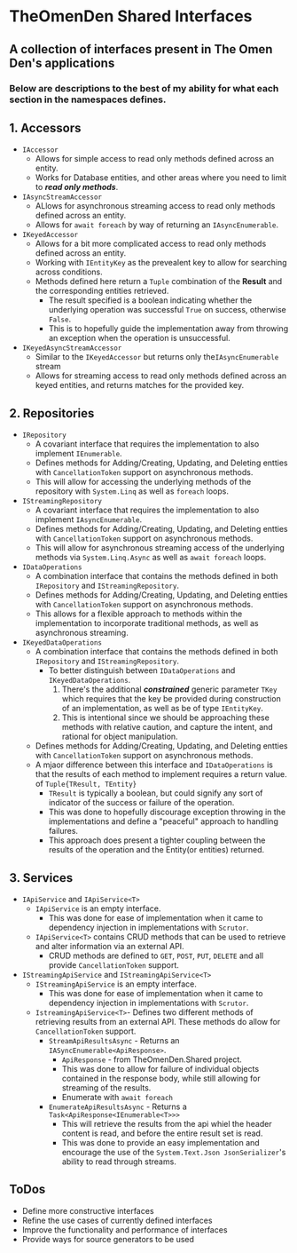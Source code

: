 # TheOmenDen Shared Interfaces

## A collection of interfaces present in The Omen Den's applications

### Below are descriptions to the best of my ability for what each section in the namespaces defines.

## 1. Accessors
- `IAccessor`
  - Allows for simple access to read only methods defined across an entity.
  - Works for Database entities, and other areas where you need to limit to **_read only methods_**.
- `IAsyncStreamAccessor`
  - ALlows for asynchronous streaming access to read only methods defined across an entity.
  - Allows for `await foreach` by way of returning an `IAsyncEnumerable`.
- `IKeyedAccessor`
  - Allows for a bit more complicated access to read only methods defined across an entity.
  - Working with `IEntityKey` as the prevealent key to allow for searching across conditions.
  - Methods defined here return a `Tuple` combination of the **Result** and the corresponding entities retrieved.
    - The result specified is a boolean indicating whether the underlying operation was successful `True` on success, otherwise `False`.
    - This is to hopefully guide the implementation away from throwing an exception when the operation is unsuccessful. 
- `IKeyedAsyncStreamAccessor`
  - Similar to the `IKeyedAccessor` but returns only the`IAsyncEnumerable` stream
  - Allows for streaming access to read only methods defined across an keyed entities, and returns matches for the provided key. 
## 2. Repositories
- `IRepository`
  - A covariant interface that requires the implementation to also implement `IEnumerable`.
  - Defines methods for Adding/Creating, Updating, and Deleting entties with `CancellationToken` support on asynchronous methods.
  - This will allow for accessing the underlying methods of the repository with `System.Linq` as well as `foreach` loops.
- `IStreamingRepository`
  - A covariant interface that requires the implementation to also implement `IAsyncEnumerable`.
  - Defines methods for Adding/Creating, Updating, and Deleting entties with `CancellationToken` support on asynchronous methods.
  - This will allow for asynchronous streaming access of the underlying methods via `System.Linq.Async` as well as `await foreach` loops.
- `IDataOperations`
  - A combination interface that contains the methods defined in both `IRepository` and `IStreamingRepository`.
  - Defines methods for Adding/Creating, Updating, and Deleting entties with `CancellationToken` support on asynchronous methods.
  - This allows for a flexible approach to methods within the implementation to incorporate traditional methods, as well as asynchronous streaming.
- `IKeyedDataOperations`
  - A combination interface that contains the methods defined in both `IRepository` and `IStreamingRepository`.
    - To better distinguish between `IDataOperations` and `IKeyedDataOperations`.
      1. There's the additional **_constrained_** generic parameter `TKey` which requires that the key be provided during construction of an implementation, as well as be of type `IEntityKey`.
      2. This is intentional since we should be approaching these methods with relative caution, and capture the intent, and rational for object manipulation.   
  - Defines methods for Adding/Creating, Updating, and Deleting entties with `CancellationToken` support on asynchronous methods.
  - A mjaor difference between this interface and `IDataOperations` is that the results of each method to implement requires a return value. of `Tuple{TResult, TEntity}` 
    -  `TResult` is typically a boolean, but could signify any sort of indicator of the success or failure of the operation.
    -  This was done to hopefully discourage exception throwing in the implementations and define a "peaceful" approach to handling failures.
    -  This approach does present a tighter coupling between the results of the operation and the Entity(or entities) returned.

## 3. Services
- `IApiService` and `IApiService<T>`
  - `IApiService` is an empty interface.
    - This was done for ease of implementation when it came to dependency injection in implementations with `Scrutor`.
  - `IApiService<T>` contains CRUD methods that can be used to retrieve and alter information via an external API.
    - CRUD methods are defined to `GET`, `POST`, `PUT`, `DELETE` and all provide `CancellationToken` support.
 - `IStreamingApiService` and `IStreamingApiService<T>`
   - `IStreamingApiService` is an empty interface.
     - This was done for ease of implementation when it came to dependency injection in implementations with `Scrutor`.
   - `IstreamingApiService<T>`- Defines two different methods of retrieving results from an external API. These methods do allow for `CancellationToken` support.
     - `StreamApiResultsAsync` - Returns an `IASyncEnumerable<ApiResponse>`.
       - `ApiResponse` - from TheOmenDen.Shared project. 
       - This was done to allow for failure of individual objects contained in the response body, while still allowing for streaming of the results.
       - Enumerate with `await foreach`
     - `EnumerateApiResultsAsync` - Returns a `Task<ApiResponse<IEnumerable<T>>>`
       - This will retrieve the results from the api whiel the header content is read, and before the entire result set is read.
       - This was done to provide an easy implementation and encourage the use of the `System.Text.Json JsonSerializer`'s ability to read through streams.
## ToDos
  - Define more constructive interfaces
  - Refine the use cases of currently defined interfaces
  - Improve the functionality and performance of interfaces
  - Provide ways for source generators to be used
